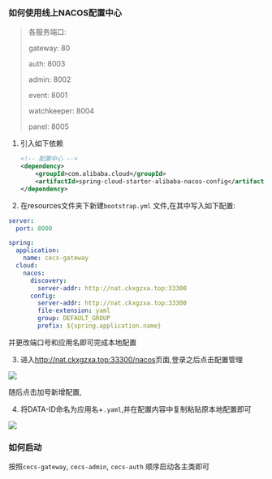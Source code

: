 ### 如何使用线上NACOS配置中心

> 各服务端口:
>
> gateway: 80
>
> auth: 8003
>
> admin: 8002
>
> event: 8001
> 
> watchkeeper: 8004
>
> panel: 8005
> 


1. 引入如下依赖

   ```xml
   <!-- 配置中心 -->
   <dependency>
       <groupId>com.alibaba.cloud</groupId>
       <artifactId>spring-cloud-starter-alibaba-nacos-config</artifactId>
   </dependency>
   ```

   

2. 在resources文件夹下新建`bootstrap.yml` 文件,在其中写入如下配置:

```yaml
server:
  port: 8000

spring:
  application:
    name: cecs-gateway
  cloud:
    nacos:
      discovery:
        server-addr: http://nat.ckxgzxa.top:33300
      config:
        server-addr: http://nat.ckxgzxa.top:33300
        file-extension: yaml
        group: DEFAULT_GROUP
        prefix: ${spring.application.name}

```

并更改端口号和应用名即可完成本地配置

3. 进入<http://nat.ckxgzxa.top:33300/nacos>页面,登录之后点击配置管理

![](https://zxastaticpages.oss-cn-beijing.aliyuncs.com/blogpictures/202207020242752.png)

随后点击加号新增配置,

4. 将DATA-ID命名为应用名+`.yaml`,并在配置内容中复制粘贴原本地配置即可

![](https://zxastaticpages.oss-cn-beijing.aliyuncs.com/blogpictures/202207020245815.png)



### 如何启动

按照`cecs-gateway`, `cecs-admin`, `cecs-auth` 顺序启动各主类即可